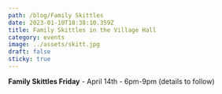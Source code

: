```yaml
---
path: /blog/Family Skittles
date: 2023-01-10T18:38:10.359Z
title: Family Skittles in the Village Hall
category: events
image: ../assets/skitt.jpg
draft: false
sticky: true
---
```



**Family Skittles Friday** - April 14th - 6pm-9pm (details to follow)